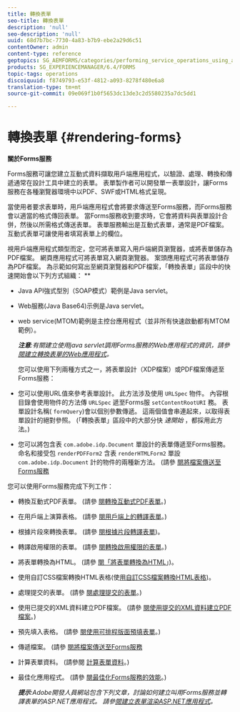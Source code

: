 ```yaml
---
title: 轉換表單
seo-title: 轉換表單
description: 'null'
seo-description: 'null'
uuid: 68d7b7bc-7730-4a83-b7b9-ebe2a29d6c51
contentOwner: admin
content-type: reference
geptopics: SG_AEMFORMS/categories/performing_service_operations_using_apis
products: SG_EXPERIENCEMANAGER/6.4/FORMS
topic-tags: operations
discoiquuid: f8749793-e53f-4812-a093-8278f480e6a8
translation-type: tm+mt
source-git-commit: 09e069f1b0f5653dc13de3c2d5580235a7dc5dd1

---
```



# 轉換表單 {#rendering-forms}

**關於Forms服務**

Forms服務可讓您建立互動式資料擷取用戶端應用程式，以驗證、處理、轉換和傳遞通常在設計工具中建立的表單。 表單製作者可以開發單一表單設計，讓Forms服務在各種瀏覽器環境中以PDF、SWF或HTML格式呈現。

當使用者要求表單時，用戶端應用程式會將要求傳送至Forms服務，而Forms服務會以適當的格式傳回表單。 當Forms服務收到要求時，它會將資料與表單設計合併，然後以所需格式傳送表單。 表單服務輸出是互動式表單，通常是PDF檔案。 互動式表單可讓使用者填寫表單上的欄位。

視用戶端應用程式類型而定，您可將表單寫入用戶端網頁瀏覽器，或將表單儲存為PDF檔案。 網頁應用程式可將表單寫入網頁瀏覽器。 案頭應用程式可將表單儲存為PDF檔案。 為示範如何寫出至網頁瀏覽器和PDF檔案，「轉換表單」區段中的快速開始會以下列方式組織： **

* Java API強式型別（SOAP模式）範例是Java servlet。
* Web服務(Java Base64)示例是Java servlet。
* web service(MTOM)範例是主控台應用程式（並非所有快速啟動都有MTOM範例）。

   ***注意&#x200B;**:有關建立使用java servlet調用Forms服務的Web應用程式的資訊，請參[閱建立轉換表單的Web應用程式](/help/forms/developing/creating-web-applications-renders-forms.md)。*

   您可以使用下列兩種方式之一，將表單設計（XDP檔案）或PDF檔案傳遞至Forms服務：

* 您可以使用URL值來參考表單設計。 此方法涉及使用 `URLSpec` 物件。 內容根目錄會使用物件的方法傳 `URLSpec` 遞至Forms服 `setContentRootURI` 務。 表單設計名稱( `formQuery`)會以個別參數傳遞。 這兩個值會串連起來，以取得表單設計的絕對參照。 (「轉換表單」區段中的大部分快 *速開始* ，都採用此方法。)
* 您可以將包含表 `com.adobe.idp.Document` 單設計的表單傳遞至Forms服務。 命名和接受包 `renderPDFForm2` 含表 `renderHTMLForm2` 單設 `com.adobe.idp.Document` 計的物件的兩種新方法。 (請參 [閱將檔案傳送至Forms服務](/help/forms/developing/passing-documents-forms-service.md)

您可以使用Forms服務完成下列工作：

* 轉換互動式PDF表單。 (請參 [閱轉換互動式PDF表單](/help/forms/developing/rendering-interactive-pdf-forms.md)。)
* 在用戶端上演算表格。 (請參 [閱用戶端上的轉譯表單](/help/forms/developing/rendering-forms-client.md)。)
* 根據片段來轉換表單。 (請參 [閱根據片段轉譯表單](/help/forms/developing/rendering-forms-based-fragments.md))。
* 轉譯啟用權限的表單。 (請參 [閱轉換啟用權限的表單](/help/forms/developing/rendering-rights-enabled-forms.md)。)
* 將表單轉換為HTML。 (請參 [閱「將表單轉換為HTML](/help/forms/developing/rendering-forms-html.md)」)。
* 使用自訂CSS檔案轉換HTML表格(使[用自訂CSS檔案轉換HTML表格](/help/forms/developing/rendering-html-forms-using-custom.md))。
* 處理提交的表單。 (請參 [閱處理提交的表單](/help/forms/developing/handling-submitted-forms.md)。)
* 使用已提交的XML資料建立PDF檔案。 (請參 [閱使用提交的XML資料建立PDF檔案](/help/forms/developing/creating-pdf-documents-submitted-xml.md)。)
* 預先填入表格。 (請參 [閱使用可排程版面預填表單](/help/forms/developing/prepopulating-forms-flowable-layouts.md)。)
* 傳遞檔案。 (請參 [閱將檔案傳送至Forms服務](/help/forms/developing/passing-documents-forms-service.md)
* 計算表單資料。 (請參閱 [計算表單資料](/help/forms/developing/calculating-form-data.md)。)
* 最佳化應用程式。 (請參 [閱最佳化Forms服務的效能](/help/forms/developing/optimizing-performance-forms-service.md)。)

   ***提示&#x200B;**:Adobe開發人員網站包含下列文章，討論如何建立叫用Forms服務並轉譯表單的ASP.NET應用程式。 請參[閱建立表單渲染ASP.NET應用程式](https://www.adobe.com/devnet/livecycle/articles/asp_net.html)。*

